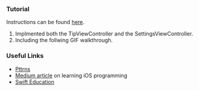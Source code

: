 ### Tutorial

Instructions can be found [here](http://courses.codepath.com/snippets/intro_to_ios/prework.md).

1. Implmented both the TipViewController and the SettingsViewController.
1. Including the follwing GIF walkthrough.

### Useful Links

* [Pttrns](http://pttrns.com)
* [Medium article] on learning iOS programming
* [Swift Education](https://swifteducation.github.io/)

[Medium article]: https://medium.com/ios-os-x-development/apple-has-published-a-great-free-learn-to-code-course-for-swift-on-github-feb5e4d70691#.r918sw5nx

